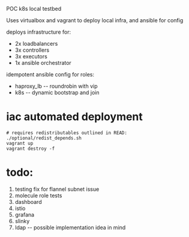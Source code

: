 POC k8s local testbed

Uses virtualbox and vagrant to deploy local infra, and ansible for config 

deploys infrastructure for:
- 2x loadbalancers
- 3x controllers
- 3x executors
- 1x ansible orchestrator

idempotent ansible config for roles:
- haproxy_lb -- roundrobin with vip
- k8s -- dynamic bootstrap and join

# iac automated deployment
```
# requires redistributables outlined in READ: ./optional/redist_depends.sh
vagrant up
vagrant destroy -f
```

# todo:
1) testing fix for flannel subnet issue
2) molecule role tests
3) dashboard
4) istio
5) grafana
6) slinky
7) ldap -- possible implementation idea in mind
